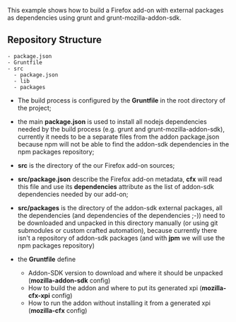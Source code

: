 This example shows how to build a Firefox add-on with external packages as dependencies
using grunt and grunt-mozilla-addon-sdk.

## Repository Structure

```
- package.json
- Gruntfile
- src
  - package.json
  - lib
  - packages
```

- The build process is configured by the **Gruntfile** in the root directory of the project;
- the main **package.json** is used to install all nodejs dependencies needed by the build process (e.g. grunt and grunt-mozilla-addon-sdk),
  currently it needs to be a separate files from the addon package.json because npm will not be able to find the addon-sdk dependencies 
  in the npm packages repository;
- **src** is the directory of the our Firefox add-on sources;
- **src/package.json** describe the Firefox add-on metadata, **cfx** will read this file and use its **dependencies** attribute as the list 
  of addon-sdk dependencies needed by our add-on;
- **src/packages** is the directory of the addon-sdk external packages, all the dependencies (and dependencies of the dependencies ;-))
  need to be downloaded and unpacked in this directory manually (or using git submodules or custom crafted automation), 
  because currently there isn't a repository of addon-sdk packages (and with **jpm** we will use the npm packages repository)

- the **Gruntfile** define
  - Addon-SDK version to download and where it should be unpacked (**mozilla-addon-sdk** config)
  - How to build the addon and where to put its generated xpi (**mozilla-cfx-xpi** config)
  - How to run the addon without installing it from a generated xpi (**mozilla-cfx** config)

